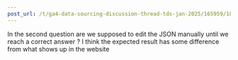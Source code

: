 ```yaml
---
post_url: /t/ga4-data-sourcing-discussion-thread-tds-jan-2025/165959/180
---
```

In the second question are we supposed to edit the JSON manually until we reach a correct answer ? I think the expected result has some difference from what shows up in the website